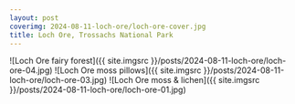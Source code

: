 ```yaml
---
layout: post
coverimg: 2024-08-11-loch-ore/loch-ore-cover.jpg
title: Loch Ore, Trossachs National Park
---
```

![Loch Ore fairy forest]({{ site.imgsrc }}/posts/2024-08-11-loch-ore/loch-ore-04.jpg)
![Loch Ore moss pillows]({{ site.imgsrc }}/posts/2024-08-11-loch-ore/loch-ore-03.jpg)
![Loch Ore moss & lichen]({{ site.imgsrc }}/posts/2024-08-11-loch-ore/loch-ore-01.jpg)

